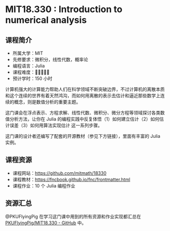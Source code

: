 # MIT18.330 : Introduction to numerical analysis

## 课程简介

- 所属大学：MIT
- 先修要求：微积分，线性代数，概率论
- 编程语言：Julia
- 课程难度：🌟🌟🌟🌟🌟
- 预计学时：150 小时

计算机强大的计算能力帮助人们在科学领域不断突破边界，不过计算机的离散本质和这个连续的世界有着天然鸿沟，而如何用离散的表示去估计和逼近那些数学上连续的概念，则是数值分析的重要主题。

这门课会在浮点表示、方程求解、线性代数、微积分、微分方程等领域探讨各类数值分析方法，让你在 Julia 的编程实践中反复体悟（1）如何建立估计（2）如何估计误差（3）如何用算法实现估计 这一系列步骤。

这门课的设计者还编写了配套的开源教材（参见下方链接），里面有丰富的 Julia 实例。

## 课程资源

- 课程网站：<https://github.com/mitmath/18330>
- 课程教材：<https://fncbook.github.io/fnc/frontmatter.html>
- 课程作业：10 个 Julia 编程作业

## 资源汇总

@PKUFlyingPig 在学习这门课中用到的所有资源和作业实现都汇总在 [PKUFlyingPig/MIT18.330 - GitHub](https://github.com/PKUFlyingPig/MIT18.330) 中。
